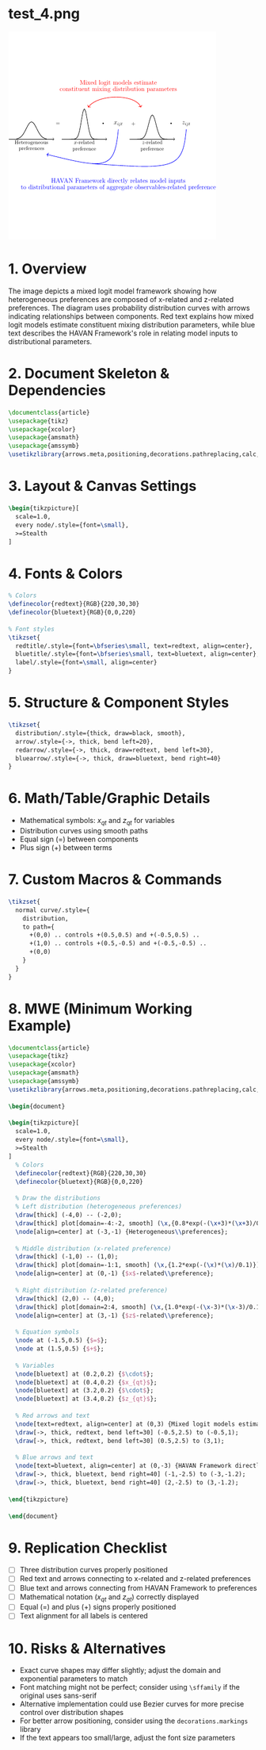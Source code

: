 # test_4.png

![test_4.png](../../../eval_dataset/images/test_4.png)

# 1. Overview
The image depicts a mixed logit model framework showing how heterogeneous preferences are composed of x-related and z-related preferences. The diagram uses probability distribution curves with arrows indicating relationships between components. Red text explains how mixed logit models estimate constituent mixing distribution parameters, while blue text describes the HAVAN Framework's role in relating model inputs to distributional parameters.

# 2. Document Skeleton & Dependencies
```latex
\documentclass{article}
\usepackage{tikz}
\usepackage{xcolor}
\usepackage{amsmath}
\usepackage{amssymb}
\usetikzlibrary{arrows.meta,positioning,decorations.pathreplacing,calc,bending}
```

# 3. Layout & Canvas Settings
```latex
\begin{tikzpicture}[
  scale=1.0,
  every node/.style={font=\small},
  >=Stealth
]
```

# 4. Fonts & Colors
```latex
% Colors
\definecolor{redtext}{RGB}{220,30,30}
\definecolor{bluetext}{RGB}{0,0,220}

% Font styles
\tikzset{
  redtitle/.style={font=\bfseries\small, text=redtext, align=center},
  bluetitle/.style={font=\bfseries\small, text=bluetext, align=center},
  label/.style={font=\small, align=center}
}
```

# 5. Structure & Component Styles
```latex
\tikzset{
  distribution/.style={thick, draw=black, smooth},
  arrow/.style={->, thick, bend left=20},
  redarrow/.style={->, thick, draw=redtext, bend left=30},
  bluearrow/.style={->, thick, draw=bluetext, bend right=40}
}
```

# 6. Math/Table/Graphic Details
- Mathematical symbols: $x_{qt}$ and $z_{qt}$ for variables
- Distribution curves using smooth paths
- Equal sign (=) between components
- Plus sign (+) between terms

# 7. Custom Macros & Commands
```latex
\tikzset{
  normal curve/.style={
    distribution,
    to path={
      +(0,0) .. controls +(0.5,0.5) and +(-0.5,0.5) .. 
      +(1,0) .. controls +(0.5,-0.5) and +(-0.5,-0.5) .. 
      +(0,0)
    }
  }
}
```

# 8. MWE (Minimum Working Example)
```latex
\documentclass{article}
\usepackage{tikz}
\usepackage{xcolor}
\usepackage{amsmath}
\usepackage{amssymb}
\usetikzlibrary{arrows.meta,positioning,decorations.pathreplacing,calc,bending}

\begin{document}

\begin{tikzpicture}[
  scale=1.0,
  every node/.style={font=\small},
  >=Stealth
]
  % Colors
  \definecolor{redtext}{RGB}{220,30,30}
  \definecolor{bluetext}{RGB}{0,0,220}
  
  % Draw the distributions
  % Left distribution (heterogeneous preferences)
  \draw[thick] (-4,0) -- (-2,0);
  \draw[thick] plot[domain=-4:-2, smooth] (\x,{0.8*exp(-(\x+3)*(\x+3)/0.15)});
  \node[align=center] at (-3,-1) {Heterogeneous\\preferences};
  
  % Middle distribution (x-related preference)
  \draw[thick] (-1,0) -- (1,0);
  \draw[thick] plot[domain=-1:1, smooth] (\x,{1.2*exp(-(\x)*(\x)/0.1)});
  \node[align=center] at (0,-1) {$x$-related\\preference};
  
  % Right distribution (z-related preference)
  \draw[thick] (2,0) -- (4,0);
  \draw[thick] plot[domain=2:4, smooth] (\x,{1.0*exp(-(\x-3)*(\x-3)/0.15)});
  \node[align=center] at (3,-1) {$z$-related\\preference};
  
  % Equation symbols
  \node at (-1.5,0.5) {$=$};
  \node at (1.5,0.5) {$+$};
  
  % Variables
  \node[bluetext] at (0.2,0.2) {$\cdot$};
  \node[bluetext] at (0.4,0.2) {$x_{qt}$};
  \node[bluetext] at (3.2,0.2) {$\cdot$};
  \node[bluetext] at (3.4,0.2) {$z_{qt}$};
  
  % Red arrows and text
  \node[text=redtext, align=center] at (0,3) {Mixed logit models estimate\\constituent mixing distribution parameters};
  \draw[->, thick, redtext, bend left=30] (-0.5,2.5) to (-0.5,1);
  \draw[->, thick, redtext, bend left=30] (0.5,2.5) to (3,1);
  
  % Blue arrows and text
  \node[text=bluetext, align=center] at (0,-3) {HAVAN Framework directly relates model inputs\\to distributional parameters of aggregate observables-related preferences};
  \draw[->, thick, bluetext, bend right=40] (-1,-2.5) to (-3,-1.2);
  \draw[->, thick, bluetext, bend right=40] (2,-2.5) to (3,-1.2);
  
\end{tikzpicture}

\end{document}
```

# 9. Replication Checklist
- [ ] Three distribution curves properly positioned
- [ ] Red text and arrows connecting to x-related and z-related preferences
- [ ] Blue text and arrows connecting from HAVAN Framework to preferences
- [ ] Mathematical notation ($x_{qt}$ and $z_{qt}$) correctly displayed
- [ ] Equal (=) and plus (+) signs properly positioned
- [ ] Text alignment for all labels is centered

# 10. Risks & Alternatives
- Exact curve shapes may differ slightly; adjust the domain and exponential parameters to match
- Font matching might not be perfect; consider using `\sffamily` if the original uses sans-serif
- Alternative implementation could use Bezier curves for more precise control over distribution shapes
- For better arrow positioning, consider using the `decorations.markings` library
- If the text appears too small/large, adjust the font size parameters
